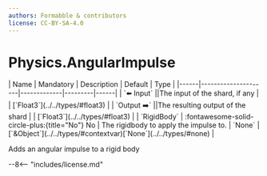 ```yaml
---
authors: Formabble & contributors
license: CC-BY-SA-4.0
---
```



# Physics.AngularImpulse

<div class="sh-parameters" markdown="1">
| Name | Mandatory | Description | Default | Type |
|------|---------------------|-------------|---------|------|
| `⬅️ Input` ||The input of the shard, if any | | [`Float3`](../../types/#float3) |
| `Output ➡️` ||The resulting output of the shard | | [`Float3`](../../types/#float3) |
| `RigidBody` | :fontawesome-solid-circle-plus:{title="No"} No  | The rigidbody to apply the impulse to. | `None` | [`&Object`](../../types/#contextvar)[`None`](../../types/#none) |

</div>

Adds an angular impulse to a rigid body

--8<-- "includes/license.md"

